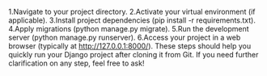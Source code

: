 1.Navigate to your project directory.
2.Activate your virtual environment (if applicable).
3.Install project dependencies (pip install -r requirements.txt).
4.Apply migrations (python manage.py migrate).
5.Run the development server (python manage.py runserver).
6.Access your project in a web browser (typically at http://127.0.0.1:8000/).
 These steps should help you quickly run your Django project after cloning it from Git. If you need further clarification on any step, feel free to ask!
